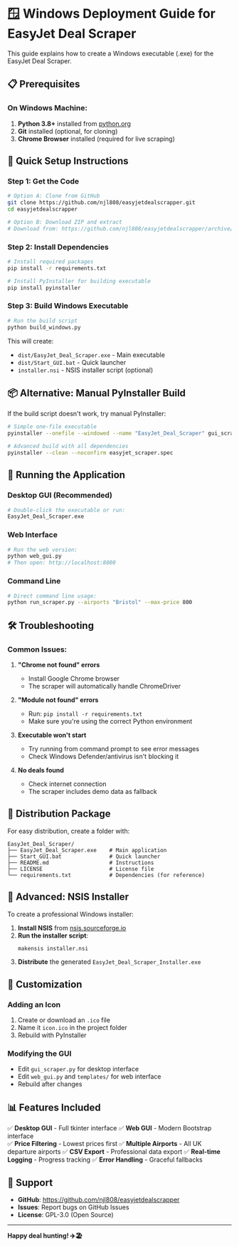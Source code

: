 # 🪟 Windows Deployment Guide for EasyJet Deal Scraper

This guide explains how to create a Windows executable (.exe) for the EasyJet Deal Scraper.

## 📋 Prerequisites

### On Windows Machine:
1. **Python 3.8+** installed from [python.org](https://python.org)
2. **Git** installed (optional, for cloning)
3. **Chrome Browser** installed (required for live scraping)

## 🚀 Quick Setup Instructions

### Step 1: Get the Code
```bash
# Option A: Clone from GitHub
git clone https://github.com/njl808/easyjetdealscrapper.git
cd easyjetdealscrapper

# Option B: Download ZIP and extract
# Download from: https://github.com/njl808/easyjetdealscrapper/archive/main.zip
```

### Step 2: Install Dependencies
```bash
# Install required packages
pip install -r requirements.txt

# Install PyInstaller for building executable
pip install pyinstaller
```

### Step 3: Build Windows Executable
```bash
# Run the build script
python build_windows.py
```

This will create:
- `dist/EasyJet_Deal_Scraper.exe` - Main executable
- `dist/Start_GUI.bat` - Quick launcher
- `installer.nsi` - NSIS installer script (optional)

## 📦 Alternative: Manual PyInstaller Build

If the build script doesn't work, try manual PyInstaller:

```bash
# Simple one-file executable
pyinstaller --onefile --windowed --name "EasyJet_Deal_Scraper" gui_scraper.py

# Advanced build with all dependencies
pyinstaller --clean --noconfirm easyjet_scraper.spec
```

## 🎯 Running the Application

### Desktop GUI (Recommended)
```bash
# Double-click the executable or run:
EasyJet_Deal_Scraper.exe
```

### Web Interface
```bash
# Run the web version:
python web_gui.py
# Then open: http://localhost:8000
```

### Command Line
```bash
# Direct command line usage:
python run_scraper.py --airports "Bristol" --max-price 800
```

## 🛠️ Troubleshooting

### Common Issues:

1. **"Chrome not found" errors**
   - Install Google Chrome browser
   - The scraper will automatically handle ChromeDriver

2. **"Module not found" errors**
   - Run: `pip install -r requirements.txt`
   - Make sure you're using the correct Python environment

3. **Executable won't start**
   - Try running from command prompt to see error messages
   - Check Windows Defender/antivirus isn't blocking it

4. **No deals found**
   - Check internet connection
   - The scraper includes demo data as fallback

## 📁 Distribution Package

For easy distribution, create a folder with:
```
EasyJet_Deal_Scraper/
├── EasyJet_Deal_Scraper.exe    # Main application
├── Start_GUI.bat               # Quick launcher
├── README.md                   # Instructions
├── LICENSE                     # License file
└── requirements.txt            # Dependencies (for reference)
```

## 🔧 Advanced: NSIS Installer

To create a professional Windows installer:

1. **Install NSIS** from [nsis.sourceforge.io](https://nsis.sourceforge.io)
2. **Run the installer script**:
   ```bash
   makensis installer.nsi
   ```
3. **Distribute** the generated `EasyJet_Deal_Scraper_Installer.exe`

## 🎨 Customization

### Adding an Icon
1. Create or download an `.ico` file
2. Name it `icon.ico` in the project folder
3. Rebuild with PyInstaller

### Modifying the GUI
- Edit `gui_scraper.py` for desktop interface
- Edit `web_gui.py` and `templates/` for web interface
- Rebuild after changes

## 📊 Features Included

✅ **Desktop GUI** - Full tkinter interface
✅ **Web GUI** - Modern Bootstrap interface  
✅ **Price Filtering** - Lowest prices first
✅ **Multiple Airports** - All UK departure airports
✅ **CSV Export** - Professional data export
✅ **Real-time Logging** - Progress tracking
✅ **Error Handling** - Graceful fallbacks

## 🔗 Support

- **GitHub**: https://github.com/njl808/easyjetdealscrapper
- **Issues**: Report bugs on GitHub Issues
- **License**: GPL-3.0 (Open Source)

---

**Happy deal hunting! ✈️🏖️**
